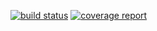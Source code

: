 [![build status](https://ada.csse.rose-hulman.edu/buildswebservers4fun/defaultServlet/badges/master/build.svg)](https://ada.csse.rose-hulman.edu/buildswebservers4fun/defaultServlet/commits/master)
[![coverage report](https://ada.csse.rose-hulman.edu/buildswebservers4fun/defaultServlet/badges/master/coverage.svg)](https://ada.csse.rose-hulman.edu/buildswebservers4fun/defaultServlet/commits/master)